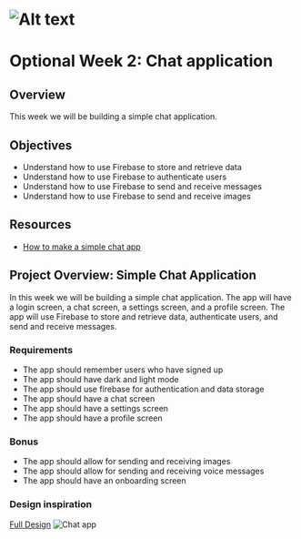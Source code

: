# ![Alt text](/readme/bannero.png)
# Optional Week 2: Chat application

## Overview

This week we will be building a simple chat application.

## Objectives

- Understand how to use Firebase to store and retrieve data
- Understand how to use Firebase to authenticate users
- Understand how to use Firebase to send and receive messages
- Understand how to use Firebase to send and receive images

## Resources

- [How to make a simple chat app](https://www.youtube.com/watch?v=5xU5WH2kEc0)

## Project Overview: Simple Chat Application

In this week we will be building a simple chat application. The app will have a login screen, a chat screen, a settings screen, and a profile screen. The app will use Firebase to store and retrieve data, authenticate users, and send and receive messages.

### Requirements

- The app should remember users who have signed up
- The app should have dark and light mode
- The app should use firebase for authentication and data storage
- The app should have a chat screen
- The app should have a settings screen
- The app should have a profile screen

### Bonus

- The app should allow for sending and receiving images
- The app should allow for sending and receiving voice messages
- The app should have an onboarding screen

### Design inspiration

[Full Design](https://dribbble.com/shots/22200732--Chatify-Message-App)
![Chat app](https://cdn.dribbble.com/userupload/9108679/file/original-551998f1db1faa76bbe66b84c5ab2649.png?resize=1504x1128)

